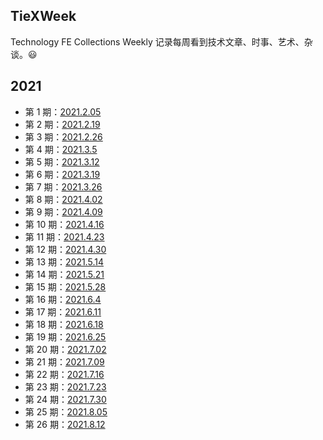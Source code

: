 ## TieXWeek
Technology FE Collections Weekly
记录每周看到技术文章、时事、艺术、杂谈。😃

## 2021
- 第 1 期：[2021.2.05](docs/2021_2_05.md)
- 第 2 期：[2021.2.19](docs/2021_2_19.md)
- 第 3 期：[2021.2.26](docs/2021_2_26.md)
- 第 4 期：[2021.3.5](docs/2021_3_05.md)
- 第 5 期：[2021.3.12](docs/2021_3_12.md)
- 第 6 期：[2021.3.19](docs/2021_3_19.md)
- 第 7 期：[2021.3.26](docs/2021_3_26.md)
- 第 8 期：[2021.4.02](docs/2021_4_02.md)
- 第 9 期：[2021.4.09](docs/2021_4_09.md)
- 第 10 期：[2021.4.16](docs/2021_4_16.md)
- 第 11 期：[2021.4.23](docs/2021_4_23.md)
- 第 12 期：[2021.4.30](docs/2021_4_30.md)
- 第 13 期：[2021.5.14](docs/2021_5_14.md)
- 第 14 期：[2021.5.21](docs/2021_5_21.md)
- 第 15 期：[2021.5.28](docs/2021_5_28.md)
- 第 16 期：[2021.6.4](docs/2021_6_4.md)
- 第 17 期：[2021.6.11](docs/2021_6_11.md)
- 第 18 期：[2021.6.18](docs/2021_6_18.md)
- 第 19 期：[2021.6.25](docs/2021_6_25.md)
- 第 20 期：[2021.7.02](docs/2021_7_02.md)
- 第 21 期：[2021.7.09](docs/2021_7_09.md)
- 第 22 期：[2021.7.16](docs/2021_7_16.md)
- 第 23 期：[2021.7.23](docs/2021_7_23.md)
- 第 24 期：[2021.7.30](docs/2021_7_30.md)
- 第 25 期：[2021.8.05](docs/2021_8_05.md)
- 第 26 期：[2021.8.12](docs/2021_8_12.md)
